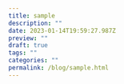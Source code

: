 ```yaml
---
title: sample
description: ""
date: 2023-01-14T19:59:27.987Z
preview: ""
draft: true
tags: ""
categories: ""
permalink: /blog/sample.html
---
```

